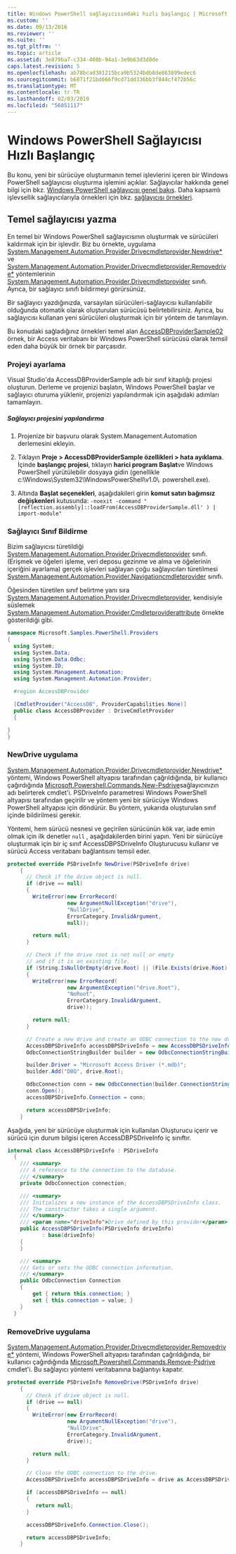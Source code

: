 ```yaml
---
title: Windows PowerShell sağlayıcısındaki hızlı başlangıç | Microsoft Docs
ms.custom: ''
ms.date: 09/13/2016
ms.reviewer: ''
ms.suite: ''
ms.tgt_pltfrm: ''
ms.topic: article
ms.assetid: 3e879ba7-c334-460b-94a1-3e9b63d3d8de
caps.latest.revision: 5
ms.openlocfilehash: ab78bcad301215bca9b5324bdb8de863899edec6
ms.sourcegitcommit: b6871f21bd666f9cd71dd336bb3f844cf472b56c
ms.translationtype: MT
ms.contentlocale: tr-TR
ms.lasthandoff: 02/03/2019
ms.locfileid: "56851117"
---
```

# <a name="windows-powershell-provider-quickstart"></a>Windows PowerShell Sağlayıcısı Hızlı Başlangıç

Bu konu, yeni bir sürücüye oluşturmanın temel işlevlerini içeren bir Windows PowerShell sağlayıcısı oluşturma işlemini açıklar. Sağlayıcılar hakkında genel bilgi için bkz. [Windows PowerShell sağlayıcısı genel bakış](./windows-powershell-provider-overview.md). Daha kapsamlı işlevsellik sağlayıcılarıyla örnekleri için bkz. [sağlayıcısı örnekleri](./provider-samples.md).

## <a name="writing-a-basic-provider"></a>Temel sağlayıcısı yazma

En temel bir Windows PowerShell sağlayıcısının oluşturmak ve sürücüleri kaldırmak için bir işlevdir. Biz bu örnekte, uygulama [System.Management.Automation.Provider.Drivecmdletprovider.Newdrive*](/dotnet/api/System.Management.Automation.Provider.DriveCmdletProvider.NewDrive) ve [System.Management.Automation.Provider.Drivecmdletprovider.Removedrive*](/dotnet/api/System.Management.Automation.Provider.DriveCmdletProvider.RemoveDrive) yöntemlerinin [System.Management.Automation.Provider.Drivecmdletprovider](/dotnet/api/System.Management.Automation.Provider.DriveCmdletProvider) sınıfı. Ayrıca, bir sağlayıcı sınıfı bildirmeyi görürsünüz.

Bir sağlayıcı yazdığınızda, varsayılan sürücüleri-sağlayıcısı kullanılabilir olduğunda otomatik olarak oluşturulan sürücüsü belirtebilirsiniz. Ayrıca, bu sağlayıcısı kullanan yeni sürücüleri oluşturmak için bir yöntem de tanımlayın.

Bu konudaki sağladığınız örnekleri temel alan [AccessDBProviderSample02](./accessdbprovidersample02.md) örnek, bir Access veritabanı bir Windows PowerShell sürücüsü olarak temsil eden daha büyük bir örnek bir parçasıdır.

### <a name="setting-up-the-project"></a>Projeyi ayarlama

Visual Studio'da AccessDBProviderSample adlı bir sınıf kitaplığı projesi oluşturun. Derleme ve projenizi başlatın, Windows PowerShell başlar ve sağlayıcı oturuma yüklenir, projenizi yapılandırmak için aşağıdaki adımları tamamlayın.

##### <a name="configure-the-provider-project"></a>Sağlayıcı projesini yapılandırma

1. Projenize bir başvuru olarak System.Management.Automation derlemesini ekleyin.

2. Tıklayın **Proje > AccessDBProviderSample özellikleri > hata ayıklama**. İçinde **başlangıç projesi**, tıklayın **harici program Başlat**ve Windows PowerShell yürütülebilir dosyaya gidin (genellikle c:\Windows\System32\WindowsPowerShell\v1.0\\. powershell.exe).

3. Altında **Başlat seçenekleri**, aşağıdakileri girin **komut satırı bağımsız değişkenleri** kutusunda: `-noexit -command "[reflection.assembly]::loadFrom(AccessDBProviderSample.dll' ) | import-module"`

### <a name="declaring-the-provider-class"></a>Sağlayıcı Sınıf Bildirme

Bizim sağlayıcısı türetildiği [System.Management.Automation.Provider.Drivecmdletprovider](/dotnet/api/System.Management.Automation.Provider.DriveCmdletProvider) sınıfı. (Erişmek ve öğeleri işleme, veri deposu gezinme ve alma ve öğelerinin içeriğini ayarlama) gerçek işlevleri sağlayan çoğu sağlayıcıları türetilmesi [System.Management.Automation.Provider.Navigationcmdletprovider](/dotnet/api/System.Management.Automation.Provider.NavigationCmdletProvider) sınıfı.

Öğesinden türetilen sınıf belirtme yanı sıra [System.Management.Automation.Provider.Drivecmdletprovider](/dotnet/api/System.Management.Automation.Provider.DriveCmdletProvider), kendisiyle süslemek [ System.Management.Automation.Provider.Cmdletproviderattribute](/dotnet/api/System.Management.Automation.Provider.CmdletProviderAttribute) örnekte gösterildiği gibi.

```csharp
namespace Microsoft.Samples.PowerShell.Providers
{
  using System;
  using System.Data;
  using System.Data.Odbc;
  using System.IO;
  using System.Management.Automation;
  using System.Management.Automation.Provider;

  #region AccessDBProvider

  [CmdletProvider("AccessDB", ProviderCapabilities.None)]
  public class AccessDBProvider : DriveCmdletProvider
  {

}
}
```

### <a name="implementing-newdrive"></a>NewDrive uygulama

[System.Management.Automation.Provider.Drivecmdletprovider.Newdrive*](/dotnet/api/System.Management.Automation.Provider.DriveCmdletProvider.NewDrive) yöntemi, Windows PowerShell altyapısı tarafından çağrıldığında, bir kullanıcı çağırdığında [Microsoft.Powershell.Commands.New-Psdrive](/dotnet/api/Microsoft.PowerShell.Commands.New-PSDrive)sağlayıcınızın adı belirterek cmdlet'i. PSDriveInfo parametresi Windows PowerShell altyapısı tarafından geçirilir ve yöntem yeni bir sürücüye Windows PowerShell altyapısı için döndürür. Bu yöntem, yukarıda oluşturulan sınıf içinde bildirilmesi gerekir.

Yöntemi, hem sürücü nesnesi ve geçirilen sürücünün kök var, iade emin olmak için ilk denetler `null` , aşağıdakilerden birini yapın. Yeni bir sürücüye oluşturmak için bir iç sınıf AccessDBPSDriveInfo Oluşturucusu kullanır ve sürücü Access veritabanı bağlantısını temsil eder.

```csharp
protected override PSDriveInfo NewDrive(PSDriveInfo drive)
    {
      // Check if the drive object is null.
      if (drive == null)
      {
        WriteError(new ErrorRecord(
                   new ArgumentNullException("drive"),
                   "NullDrive",
                   ErrorCategory.InvalidArgument,
                   null));

        return null;
      }

      // Check if the drive root is not null or empty
      // and if it is an existing file.
      if (String.IsNullOrEmpty(drive.Root) || (File.Exists(drive.Root) == false))
      {
        WriteError(new ErrorRecord(
                   new ArgumentException("drive.Root"),
                   "NoRoot",
                   ErrorCategory.InvalidArgument,
                   drive));

        return null;
      }

      // Create a new drive and create an ODBC connection to the new drive.
      AccessDBPSDriveInfo accessDBPSDriveInfo = new AccessDBPSDriveInfo(drive);
      OdbcConnectionStringBuilder builder = new OdbcConnectionStringBuilder();

      builder.Driver = "Microsoft Access Driver (*.mdb)";
      builder.Add("DBQ", drive.Root);

      OdbcConnection conn = new OdbcConnection(builder.ConnectionString);
      conn.Open();
      accessDBPSDriveInfo.Connection = conn;

      return accessDBPSDriveInfo;
    }
```

Aşağıda, yeni bir sürücüye oluşturmak için kullanılan Oluşturucu içerir ve sürücü için durum bilgisi içeren AccessDBPSDriveInfo iç sınıftır.

```csharp
internal class AccessDBPSDriveInfo : PSDriveInfo
  {
    /// <summary>
    /// A reference to the connection to the database.
    /// </summary>
    private OdbcConnection connection;

    /// <summary>
    /// Initializes a new instance of the AccessDBPSDriveInfo class.
    /// The constructor takes a single argument.
    /// </summary>
    /// <param name="driveInfo">Drive defined by this provider</param>
    public AccessDBPSDriveInfo(PSDriveInfo driveInfo)
           : base(driveInfo)
    {
    }

    /// <summary>
    /// Gets or sets the ODBC connection information.
    /// </summary>
    public OdbcConnection Connection
    {
        get { return this.connection; }
        set { this.connection = value; }
    }
  }
```

### <a name="implementing-removedrive"></a>RemoveDrive uygulama

[System.Management.Automation.Provider.Drivecmdletprovider.Removedrive*](/dotnet/api/System.Management.Automation.Provider.DriveCmdletProvider.RemoveDrive) yöntemi, Windows PowerShell altyapısı tarafından çağrıldığında, bir kullanıcı çağırdığında [Microsoft.Powershell.Commands.Remove-Psdrive](/dotnet/api/Microsoft.PowerShell.Commands.Remove-PSDrive) cmdlet'i. Bu sağlayıcı yöntemi veritabanına bağlantıyı kapatır.

```csharp
protected override PSDriveInfo RemoveDrive(PSDriveInfo drive)
    {
      // Check if drive object is null.
      if (drive == null)
      {
        WriteError(new ErrorRecord(
                   new ArgumentNullException("drive"),
                   "NullDrive",
                   ErrorCategory.InvalidArgument,
                   drive));

        return null;
      }

      // Close the ODBC connection to the drive.
      AccessDBPSDriveInfo accessDBPSDriveInfo = drive as AccessDBPSDriveInfo;

      if (accessDBPSDriveInfo == null)
      {
         return null;
      }

      accessDBPSDriveInfo.Connection.Close();

      return accessDBPSDriveInfo;
    }
```